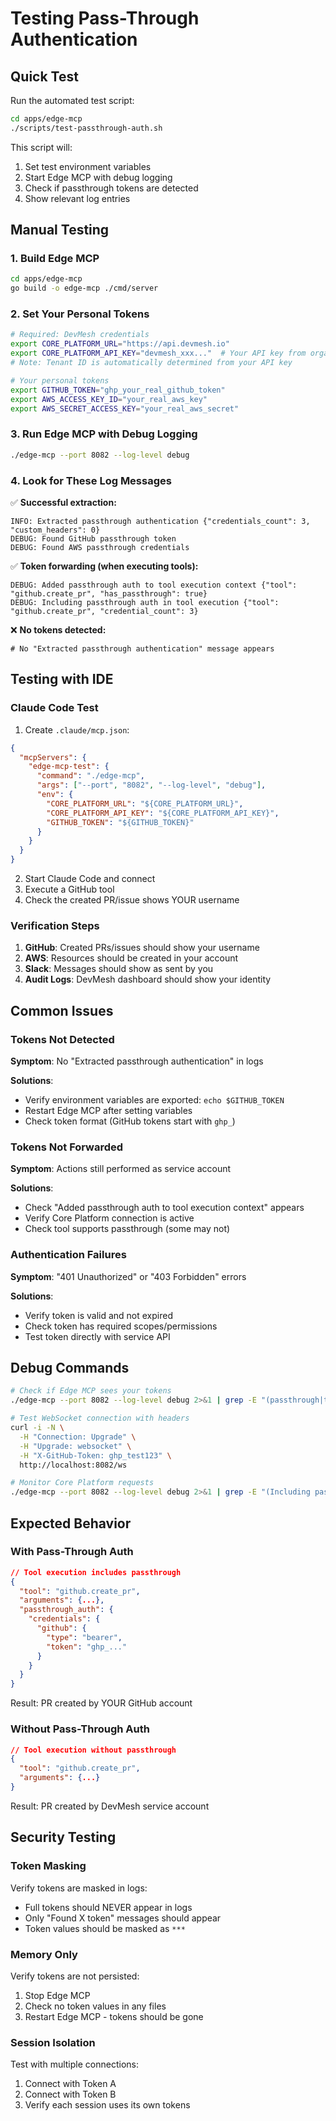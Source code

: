 # Testing Pass-Through Authentication

## Quick Test

Run the automated test script:

```bash
cd apps/edge-mcp
./scripts/test-passthrough-auth.sh
```

This script will:
1. Set test environment variables
2. Start Edge MCP with debug logging
3. Check if passthrough tokens are detected
4. Show relevant log entries

## Manual Testing

### 1. Build Edge MCP

```bash
cd apps/edge-mcp
go build -o edge-mcp ./cmd/server
```

### 2. Set Your Personal Tokens

```bash
# Required: DevMesh credentials
export CORE_PLATFORM_URL="https://api.devmesh.io"
export CORE_PLATFORM_API_KEY="devmesh_xxx..."  # Your API key from organization registration
# Note: Tenant ID is automatically determined from your API key

# Your personal tokens
export GITHUB_TOKEN="ghp_your_real_github_token"
export AWS_ACCESS_KEY_ID="your_real_aws_key"
export AWS_SECRET_ACCESS_KEY="your_real_aws_secret"
```

### 3. Run Edge MCP with Debug Logging

```bash
./edge-mcp --port 8082 --log-level debug
```

### 4. Look for These Log Messages

✅ **Successful extraction:**
```
INFO: Extracted passthrough authentication {"credentials_count": 3, "custom_headers": 0}
DEBUG: Found GitHub passthrough token
DEBUG: Found AWS passthrough credentials
```

✅ **Token forwarding (when executing tools):**
```
DEBUG: Added passthrough auth to tool execution context {"tool": "github.create_pr", "has_passthrough": true}
DEBUG: Including passthrough auth in tool execution {"tool": "github.create_pr", "credential_count": 3}
```

❌ **No tokens detected:**
```
# No "Extracted passthrough authentication" message appears
```

## Testing with IDE

### Claude Code Test

1. Create `.claude/mcp.json`:
```json
{
  "mcpServers": {
    "edge-mcp-test": {
      "command": "./edge-mcp",
      "args": ["--port", "8082", "--log-level", "debug"],
      "env": {
        "CORE_PLATFORM_URL": "${CORE_PLATFORM_URL}",
        "CORE_PLATFORM_API_KEY": "${CORE_PLATFORM_API_KEY}",
        "GITHUB_TOKEN": "${GITHUB_TOKEN}"
      }
    }
  }
}
```

2. Start Claude Code and connect
3. Execute a GitHub tool
4. Check the created PR/issue shows YOUR username

### Verification Steps

1. **GitHub**: Created PRs/issues should show your username
2. **AWS**: Resources should be created in your account
3. **Slack**: Messages should show as sent by you
4. **Audit Logs**: DevMesh dashboard should show your identity

## Common Issues

### Tokens Not Detected

**Symptom**: No "Extracted passthrough authentication" in logs

**Solutions**:
- Verify environment variables are exported: `echo $GITHUB_TOKEN`
- Restart Edge MCP after setting variables
- Check token format (GitHub tokens start with `ghp_`)

### Tokens Not Forwarded

**Symptom**: Actions still performed as service account

**Solutions**:
- Check "Added passthrough auth to tool execution context" appears
- Verify Core Platform connection is active
- Check tool supports passthrough (some may not)

### Authentication Failures

**Symptom**: "401 Unauthorized" or "403 Forbidden" errors

**Solutions**:
- Verify token is valid and not expired
- Check token has required scopes/permissions
- Test token directly with service API

## Debug Commands

```bash
# Check if Edge MCP sees your tokens
./edge-mcp --port 8082 --log-level debug 2>&1 | grep -E "(passthrough|token|credential)"

# Test WebSocket connection with headers
curl -i -N \
  -H "Connection: Upgrade" \
  -H "Upgrade: websocket" \
  -H "X-GitHub-Token: ghp_test123" \
  http://localhost:8082/ws

# Monitor Core Platform requests
./edge-mcp --port 8082 --log-level debug 2>&1 | grep -E "(Including passthrough|POST /api/v1/tools/execute)"
```

## Expected Behavior

### With Pass-Through Auth

```json
// Tool execution includes passthrough
{
  "tool": "github.create_pr",
  "arguments": {...},
  "passthrough_auth": {
    "credentials": {
      "github": {
        "type": "bearer",
        "token": "ghp_..."
      }
    }
  }
}
```

Result: PR created by YOUR GitHub account

### Without Pass-Through Auth

```json
// Tool execution without passthrough
{
  "tool": "github.create_pr",
  "arguments": {...}
}
```

Result: PR created by DevMesh service account

## Security Testing

### Token Masking

Verify tokens are masked in logs:
- Full tokens should NEVER appear in logs
- Only "Found X token" messages should appear
- Token values should be masked as `***`

### Memory Only

Verify tokens are not persisted:
1. Stop Edge MCP
2. Check no token values in any files
3. Restart Edge MCP - tokens should be gone

### Session Isolation

Test with multiple connections:
1. Connect with Token A
2. Connect with Token B
3. Verify each session uses its own tokens
